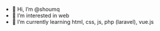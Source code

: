 - 👋 Hi, I’m @shoumq
- 👀 I’m interested in web
- 🌱 I’m currently learning html, css, js, php (laravel), vue.js

<!---
shoumq/shoumq is a ✨ special ✨ repository because its `README.md` (this file) appears on your GitHub profile.
You can click the Preview link to take a look at your changes.
--->

